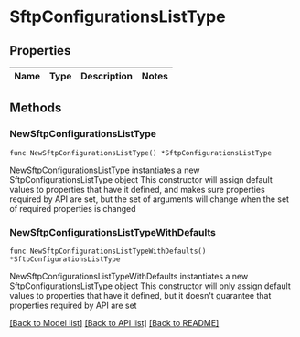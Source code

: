 # SftpConfigurationsListType

## Properties

Name | Type | Description | Notes
------------ | ------------- | ------------- | -------------

## Methods

### NewSftpConfigurationsListType

`func NewSftpConfigurationsListType() *SftpConfigurationsListType`

NewSftpConfigurationsListType instantiates a new SftpConfigurationsListType object
This constructor will assign default values to properties that have it defined,
and makes sure properties required by API are set, but the set of arguments
will change when the set of required properties is changed

### NewSftpConfigurationsListTypeWithDefaults

`func NewSftpConfigurationsListTypeWithDefaults() *SftpConfigurationsListType`

NewSftpConfigurationsListTypeWithDefaults instantiates a new SftpConfigurationsListType object
This constructor will only assign default values to properties that have it defined,
but it doesn't guarantee that properties required by API are set


[[Back to Model list]](../README.md#documentation-for-models) [[Back to API list]](../README.md#documentation-for-api-endpoints) [[Back to README]](../README.md)


